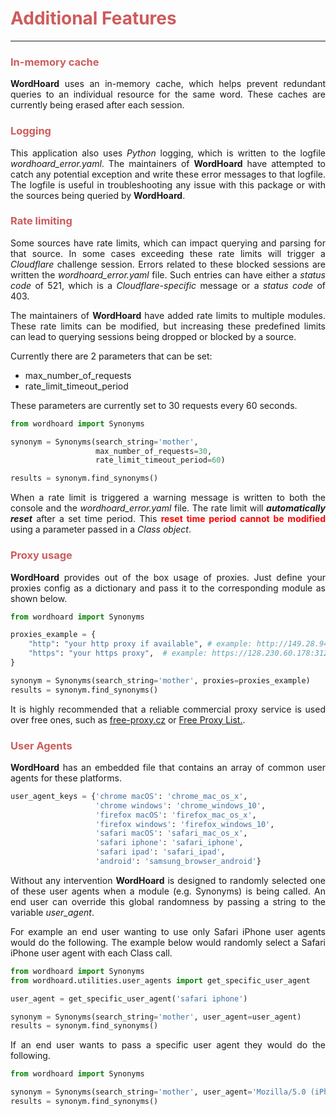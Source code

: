 <h1 style="color:IndianRed;"><strong>Additional Features</strong></h1>

---

<h3 style="color:IndianRed;">In-memory cache</h3>

<p align="justify">
<strong>WordHoard</strong> uses an in-memory cache, which helps prevent redundant queries to an individual resource for the same word.  These caches are currently being erased after each session. 
</p>


<h3 style="color:IndianRed;">Logging</h3>

<p align="justify">
This application also uses <i>Python</i> logging, which is written to the logfile <i>wordhoard_error.yaml</i>. The maintainers of <strong>WordHoard</strong> have attempted to catch any potential exception and write these error messages to that logfile. The logfile is useful in troubleshooting any issue with this package or with the sources being queried by <strong>WordHoard</strong>.
</p>

<h3 style="color:IndianRed;">Rate limiting</h3>

<p align="justify">
Some sources have rate limits, which can impact querying and parsing for that source. In some cases exceeding these rate limits will trigger a <i>Cloudflare</i> challenge session.  Errors related to these blocked sessions are written the <i>wordhoard_error.yaml</i> file.  Such entries can have either a <i>status code</i> of 521, which is a 
<i>Cloudflare-specific</i> message or a <i>status code</i> of 403. 
</p>

<p align="justify">
The maintainers of <strong>WordHoard</strong> have added rate limits to multiple modules.  These rate limits can be modified, but increasing these predefined limits can lead to querying sessions being dropped or blocked by a source.  
</p>

<p align="justify">
Currently there are 2 parameters that can be set:
</p>

<ul>
	<li>max_number_of_requests</li>
	<li>rate_limit_timeout_period</li>
</ul>

<p align="justify">
These parameters are currently set to 30 requests every 60 seconds. 
</p>

```python 
from wordhoard import Synonyms

synonym = Synonyms(search_string='mother', 
	               max_number_of_requests=30, 
	               rate_limit_timeout_period=60)

results = synonym.find_synonyms()   
```

<p align="justify">
When a rate limit is triggered a warning message is written to both the console and the <i>wordhoard_error.yaml</i> file.  The rate limit will <strong><i>automatically reset</i></strong> after a set time period.  This <strong style="color:red;">reset time period cannot be modified</strong> using a parameter passed in a <i>Class object</i>.  
</p>

<h3 style="color:IndianRed;">Proxy usage</h3>

<p align="justify">
<strong>WordHoard</strong> provides out of the box usage of proxies. Just define your proxies config as a dictionary and pass it to the corresponding module as shown below.
</p>

```python 
from wordhoard import Synonyms

proxies_example = {
    "http": "your http proxy if available", # example: http://149.28.94.152:8080
    "https": "your https proxy",  # example: https://128.230.60.178:3128
}

synonym = Synonyms(search_string='mother', proxies=proxies_example)
results = synonym.find_synonyms()  
```

<p align="justify">
	It is highly recommended that a reliable commercial proxy service is used over free ones, such as <a href="http://free-proxy.cz">free-proxy.cz</a> or <a href="https://free-proxy-list.net/">Free Proxy List.</a>. 	
</p>


<h3 style="color:IndianRed;">User Agents</h3>

<p align="justify">
<strong>WordHoard</strong> has an embedded file that contains an array of common user agents for these platforms. 
</p>

```python
user_agent_keys = {'chrome macOS': 'chrome_mac_os_x', 
                   'chrome windows': 'chrome_windows_10',
                   'firefox macOS': 'firefox_mac_os_x', 
                   'firefox windows': 'firefox_windows_10',
                   'safari macOS': 'safari_mac_os_x', 
                   'safari iphone': 'safari_iphone',
                   'safari ipad': 'safari_ipad', 
                   'android': 'samsung_browser_android'}

```
<p align="justify">
Without any intervention <strong>WordHoard</strong> is designed to randomly selected one of these user agents when a module (e.g. Synonyms) is being called.  An end user can override this global randomness by passing a string to the variable <i>user_agent</i>. 
</p>

<p align="justify">
For example an end user wanting to use only Safari iPhone user agents would do the following.  The example below would randomly select a Safari iPhone user agent with each Class call. 
</p>


```python 
from wordhoard import Synonyms
from wordhoard.utilities.user_agents import get_specific_user_agent

user_agent = get_specific_user_agent('safari iphone')

synonym = Synonyms(search_string='mother', user_agent=user_agent)
results = synonym.find_synonyms() 

```

<p align="justify">
If an end user wants to pass a specific user agent they would do the following.
</p>

```python 
from wordhoard import Synonyms

synonym = Synonyms(search_string='mother', user_agent='Mozilla/5.0 (iPhone; CPU iPhone OS 14_2 like Mac OS X) AppleWebKit/605.1.15 (KHTML, like Gecko) Version/14.0.1 Mobile/15E148 Safari/604.1')
results = synonym.find_synonyms() 

```


